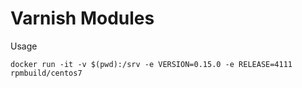# Varnish Modules

Usage

```
docker run -it -v $(pwd):/srv -e VERSION=0.15.0 -e RELEASE=4111 rpmbuild/centos7
```
